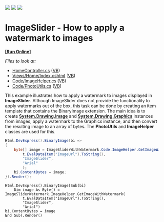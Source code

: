 <!-- default badges list -->
![](https://img.shields.io/endpoint?url=https://codecentral.devexpress.com/api/v1/VersionRange/147413168/17.1.2%2B)
[![](https://img.shields.io/badge/Open_in_DevExpress_Support_Center-FF7200?style=flat-square&logo=DevExpress&logoColor=white)](https://supportcenter.devexpress.com/ticket/details/T830526)
[![](https://img.shields.io/badge/📖_How_to_use_DevExpress_Examples-e9f6fc?style=flat-square)](https://docs.devexpress.com/GeneralInformation/403183)
<!-- default badges end -->

# ImageSlider - How to apply a watermark to images
<!-- run online -->
**[[Run Online]](https://codecentral.devexpress.com/147413168/)**
<!-- run online end -->

*Files to look at:*
* [HomeController.cs](https://github.com/DevExpress-Examples/ImageSlider-How-to-apply-a-watermark-to-images/blob/17.1.2%2B/CS/ImageSliderWithWatermark/Controllers/HomeController.cs) ([VB](https://github.com/DevExpress-Examples/ImageSlider-How-to-apply-a-watermark-to-images/blob/17.1.2%2B/VB/ImageSliderWatermark/Controllers/HomeController.vb))
* [Views/Home/Index.cshtml](https://github.com/DevExpress-Examples/ImageSlider-How-to-apply-a-watermark-to-images/blob/17.1.2%2B/CS/ImageSliderWithWatermark/Views/Home/Index.cshtml) ([VB](https://github.com/DevExpress-Examples/ImageSlider-How-to-apply-a-watermark-to-images/blob/17.1.2%2B/VB/ImageSliderWatermark/Views/Home/Index.vbhtml))
* [Code/ImageHelper.cs](https://github.com/DevExpress-Examples/ImageSlider-How-to-apply-a-watermark-to-images/blob/17.1.2%2B/CS/ImageSliderWithWatermark/Code/ImageHelper.cs) ([VB](https://github.com/DevExpress-Examples/ImageSlider-How-to-apply-a-watermark-to-images/blob/17.1.2%2B/VB/ImageSliderWatermark/Code/ImageHelper.vb))
* [Code/PhotoUtils.cs](https://github.com/DevExpress-Examples/ImageSlider-How-to-apply-a-watermark-to-images/blob/17.1.2%2B/CS/ImageSliderWithWatermark/Code/PhotoUtils.cs) ([VB](https://github.com/DevExpress-Examples/ImageSlider-How-to-apply-a-watermark-to-images/blob/17.1.2%2B/VB/ImageSliderWatermark/Code/PhotoUtils.vb))

This example illustrates how to apply a watermark to images displayed in **ImageSlider**. Although ImageSlider does not provide the functionality to apply watermarks out of the box, this task can be done by creating an item template that contains the BinaryImage extension. The main idea is to create [**System.Drawing.Image**](https://docs.microsoft.com/en-us/dotnet/api/system.drawing.image?view=netframework-4.7.2) and [**System.Drawing.Graphics**](https://docs.microsoft.com/en-us/dotnet/api/system.drawing.graphics?view=netframework-4.7.2) instances from images, apply a watermark to the Graphics instance, and then convert the resulting image to an array of bytes. The **PhotoUtils** and **ImageHelper** classes are used for this.
```csharp
Html.DevExpress().BinaryImage(bi =>
{
    byte[] image = ImageSliderWithWatermark.Code.ImageHelper.GetImageWithWatermark(
        t.EvalDataItem("ImageUrl").ToString(),
        "ImageSlider",
        "Arial"
        );
    bi.ContentBytes = image;
}).Render();
```
```vbnet
Html.DevExpress().BinaryImage(Sub(bi)
	Dim image As Byte() = ImageSliderWatermark.ImageHelper.GetImageWithWatermark(
		t.EvalDataItem("ImageUrl").ToString(),
		"ImageSlider",
		"Arial")
bi.ContentBytes = image
End Sub).Render()
```
